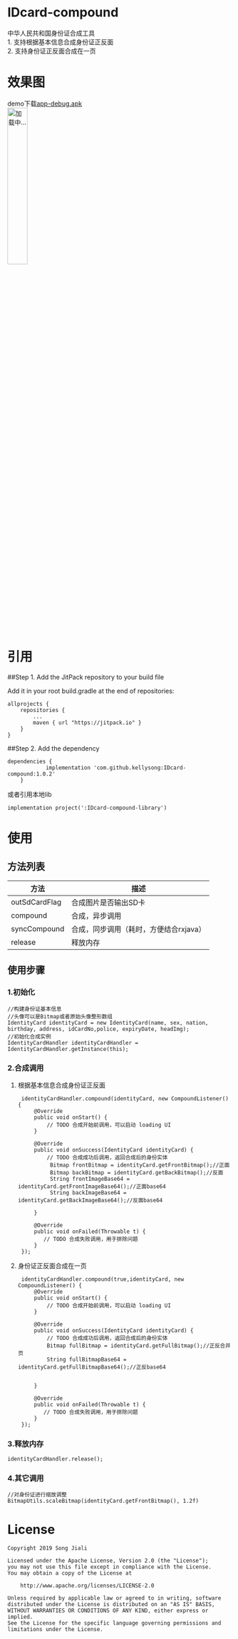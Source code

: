 # IDcard-compound
中华人民共和国身份证合成工具  
	1. 支持根据基本信息合成身份证正反面  
	2. 支持身份证正反面合成在一页
# 效果图
demo下载[app-debug.apk](app-debug.apk)   
<img src="https://github.com/kellysong/IDcard-compound/blob/master/screenshot/20190416105527.png" width="30%" alt="加载中..."/>
# 引用

##Step 1. Add the JitPack repository to your build file

Add it in your root build.gradle at the end of repositories:

    allprojects {
        repositories {
            ...
            maven { url "https://jitpack.io" }
        }
    }

##Step 2. Add the dependency

	dependencies {
		        implementation 'com.github.kellysong:IDcard-compound:1.0.2'
		}

或者引用本地lib
	
	implementation project(':IDcard-compound-library')

# 使用
## 方法列表

方法 | 描述
---- | ----
outSdCardFlag | 合成图片是否输出SD卡
compound | 合成，异步调用
syncCompound | 合成，同步调用（耗时，方便结合rxjava）
release | 释放内存

## 使用步骤

### 1.初始化
	//构建身份证基本信息
	//头像可以是Bitmap或者原始头像整形数组
	IdentityCard identityCard = new IdentityCard(name, sex, nation, birthday, address, idCardNo,police, expiryDate, headImg);
	//初始化合成实例
	IdentityCardHandler identityCardHandler = IdentityCardHandler.getInstance(this);

### 2.合成调用

1. 根据基本信息合成身份证正反面


        identityCardHandler.compound(identityCard, new CompoundListener() {
            @Override
            public void onStart() {
 				// TODO 合成开始前调用，可以启动 loading UI
            }

            @Override
            public void onSuccess(IdentityCard identityCard) {
				// TODO 合成成功后调用，返回合成后的身份实体
                 Bitmap frontBitmap = identityCard.getFrontBitmap();//正面
                 Bitmap backBitmap = identityCard.getBackBitmap();//反面
     			 String frontImageBase64 = identityCard.getFrontImageBase64();//正面base64
                 String backImageBase64 = identityCard.getBackImageBase64();//反面base64

            }

            @Override
            public void onFailed(Throwable t) {
               // TODO 合成失败调用，用于排除问题
            }
        });
2. 身份证正反面合成在一页

        identityCardHandler.compound(true,identityCard, new CompoundListener() {
            @Override
            public void onStart() {
 				// TODO 合成开始前调用，可以启动 loading UI
            }

            @Override
            public void onSuccess(IdentityCard identityCard) {
				// TODO 合成成功后调用，返回合成后的身份实体
               	Bitmap fullBitmap = identityCard.getFullBitmap();//正反合并页
                String fullBitmapBase64 = identityCard.getFullBitmapBase64();//正反base64


            }

            @Override
            public void onFailed(Throwable t) {
               // TODO 合成失败调用，用于排除问题
            }
        });
### 3.释放内存

	identityCardHandler.release();

### 4.其它调用

	//对身份证进行缩放调整
	BitmapUtils.scaleBitmap(identityCard.getFrontBitmap(), 1.2f)

# License

    Copyright 2019 Song Jiali
    
    Licensed under the Apache License, Version 2.0 (the "License");
    you may not use this file except in compliance with the License.
    You may obtain a copy of the License at
    
        http://www.apache.org/licenses/LICENSE-2.0
    
    Unless required by applicable law or agreed to in writing, software
    distributed under the License is distributed on an "AS IS" BASIS,
    WITHOUT WARRANTIES OR CONDITIONS OF ANY KIND, either express or implied.
    See the License for the specific language governing permissions and
    limitations under the License.
